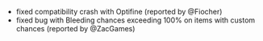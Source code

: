 - fixed compatibility crash with Optifine (reported by @Fiocher)
- fixed bug with Bleeding chances exceeding 100% on items with custom chances (reported by @ZacGames)